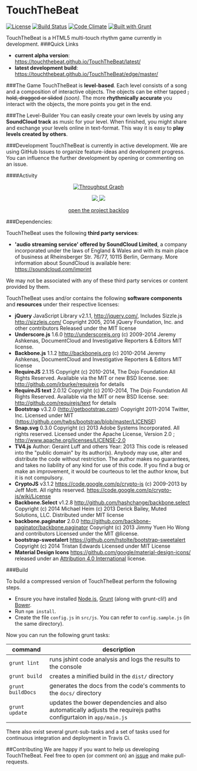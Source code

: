 TouchTheBeat
============
[![License](https://img.shields.io/badge/License-GPLv3-lightgrey.svg?style=flat)]() [![Build Status](https://travis-ci.org/TouchTheBeat/TouchTheBeat.svg?branch=master)](https://travis-ci.org/TouchTheBeat/TouchTheBeat) [![Code Climate](https://codeclimate.com/github/TouchTheBeat/TouchTheBeat/badges/gpa.svg)](https://codeclimate.com/github/TouchTheBeat/TouchTheBeat)
[![Built with Grunt](https://cdn.gruntjs.com/builtwith.png)](http://gruntjs.com/) 


TouchTheBeat is a HTML5 multi-touch rhythm game currently in development. 
###Quick Links
- **current alpha version**: https://touchthebeat.github.io/TouchTheBeat/latest/
- **latest development build**: https://touchthebeat.github.io/TouchTheBeat/edge/master/

###The Game
TouchTheBeat is **level-based**. Each level consists of a song and a composition of interactive objects. The objects can be either tapped ~~, hold, dragged or slided~~ _(soon)_. The more **rhythmically accurate** you interact with the objects, the more points you get in the end.

###The Level-Builder
You can easily create your own levels by using any **SoundCloud track** as music for your level. When finished, you might share and exchange your levels online in text-format. This way it is easy to **play levels created by others**.

###Development
TouchTheBeat is currently in active development. We are using GitHub Issues to organize feature-ideas and development progress. You can influence the further development by opening or commenting on an issue. 

####Activity

<p align="center">
  <a href="https://waffle.io/touchthebeat/touchthebeat" target="_blank">
    <img src="https://graphs.waffle.io/TouchTheBeat/TouchTheBeat/throughput.svg" alt="Throughput Graph">
  </a>
</p>

<p align="center">
  <a href="https://waffle.io/touchthebeat/touchthebeat" target="_blank">
    <img src="https://badge.waffle.io/touchthebeat/touchthebeat.svg?label=planned&title=Planned">
  </a>
  <a href="https://waffle.io/touchthebeat/touchthebeat" target="_blank">
    <img src="https://badge.waffle.io/touchthebeat/touchthebeat.svg?label=in%20progress&title=In%20Progress">
  </a>
</p>
<p align="center">
  <a href="https://waffle.io/touchthebeat/touchthebeat" target="_blank">
    open the project backlog
  </a>
</p>


###Dependencies:

TouchTheBeat uses the following **third party services**:
- **'audio streaming service' offered by SoundCloud Limited**, a company incorporated under the laws of England & Wales and with its main place of business at Rheinsberger Str. 76/77, 10115 Berlin, Germany. More information about SoundCloud is available here: https://soundcloud.com/imprint 

We may not be associated with any of these third party services or content provided by them.

TouchTheBeat uses and/or contains the following **software components** and **resources** under their respective licenses:

- **jQuery** JavaScript Library v2.1.1, http://jquery.com/, Includes Sizzle.js http://sizzlejs.com/ Copyright 2005, 2014 jQuery Foundation, Inc. and other contributors Released under the MIT license
- **Underscore.js** 1.6.0 http://underscorejs.org (c) 2009-2014 Jeremy Ashkenas, DocumentCloud and Investigative Reporters & Editors MIT license.
- **Backbone.js** 1.1.2 http://backbonejs.org (c) 2010-2014 Jeremy Ashkenas, DocumentCloud and Investigative Reporters & Editors MIT license
- **RequireJS** 2.1.15 Copyright (c) 2010-2014, The Dojo Foundation All Rights Reserved. Available via the MIT or new BSD license. see: http://github.com/jrburke/requirejs for details
- **RequireJS text** 2.0.12 Copyright (c) 2010-2014, The Dojo Foundation All Rights Reserved. Available via the MIT or new BSD license. see: http://github.com/requirejs/text for details
- **Bootstrap** v3.2.0 (http://getbootstrap.com) Copyright 2011-2014 Twitter, Inc. Licensed under MIT (https://github.com/twbs/bootstrap/blob/master/LICENSE)
- **Snap.svg** 0.3.0 Copyright (c) 2013 Adobe Systems Incorporated. All rights reserved. Licensed under the Apache License, Version 2.0 ; http://www.apache.org/licenses/LICENSE-2.0
- **TV4.js** Author: Geraint Luff and others Year: 2013 This code is released into the "public domain" by its author(s).  Anybody may use, alter and distribute the code without restriction.  The author makes no guarantees, and takes no liability of any kind for use of this code. If you find a bug or make an improvement, it would be courteous to let the author know, but it is not compulsory.
- **CryptoJS** v3.1.2 https://code.google.com/p/crypto-js (c) 2009-2013 by Jeff Mott. All rights reserved. https://code.google.com/p/crypto-js/wiki/License
- **Backbone.Select** v1.2.8 http://github.com/hashchange/backbone.select Copyright (c) 2014 Michael Heim (c) 2013 Derick Bailey, Muted Solutions, LLC. Distributed under MIT license
- **backbone.paginator** 2.0.0 http://github.com/backbone-paginator/backbone.paginator Copyright (c) 2013 Jimmy Yuen Ho Wong and contributors Licensed under the MIT @license.
- **bootstrap-sweetalert** https://github.com/hstolte/bootstrap-sweetalert Copyright (c) 2014 Tristan Edwards Licensed under MIT License
- **Material Design Icons** https://github.com/google/material-design-icons/ released under an [Attribution 4.0 International](http://creativecommons.org/licenses/by/4.0/) license.

###Build

To build a compressed version of TouchTheBeat perform the following steps.

- Ensure you have installed [Node.js](https://nodejs.org/), [Grunt](http://gruntjs.com/) (along with grunt-cli!) and [Bower](http://bower.io/).
- Run `` npm install ``.
- Create the file ``config.js`` in ``src/js``. You can refer to ``config.sample.js`` (in the same directory).

Now you can run the following grunt tasks:

| command | description |
|---------|-------------|
|``grunt lint``|runs jshint code analysis and logs the results to the console|
|``grunt build``|creates a minified build in the ``dist/`` directory|
|``grunt buildDocs``|generates the docs from the code's comments to the ``docs/`` directory|
|``grunt update``|updates the bower dependencies and also automatically adjusts the requirejs paths configurtaion in ``app/main.js``|

There also exist several grunt-sub-tasks and a set of tasks used for continuous integration and deployment in Travis Ci.

##Contributing
We are happy if you want to help us developing TouchTheBeat. Feel free to open (or comment on) an [issue](https://github.com/TouchTheBeat/TouchTheBeat/issues) and make pull-requests.
